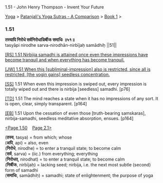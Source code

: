 1.51 - John Henry Thompson - Invent Your Future   
    

[Yoga](../../../yoga.md)‎ > ‎[Patanjali's Yoga Sutras - A Comparison](../../patanjani.md)‎ > ‎[Book 1](../book-1.md)‎ > ‎

### 1.51

**तस्यापि निरोधे सर्वनिरोधान्निर्बीजः समाधिः ॥५१॥**  
tasyāpi nirodhe sarva-nirodhān-nirbījaḥ samādhiḥ ||51||  
  
  
[\[RS\] 1.51 Nirbiija samadhi is attained once even these impressions have become tranquil and when everything has become tranquil.](http://www.ashtangayoga.info/philosophy/yoga-sutra-patanjali/chapter-1/item/tasyapi-nirodhe-sarva-nirodhan-nirbijah-samadhih/)  
  
[\[JW\] 1.51 When this \[subliminal-impression\] also is restricted, since all is restricted, \[the yogin gains\] seedless concentration.](http://books.google.com/books?id=YzFImjtOxUwC&pg=PA98&ci=164%2C673%2C730%2C79&source=bookclip)  
  
[\[SS\]](http://www.amazon.com/Yoga-Sutras-Patanjali-Commentary-Satchidananda/dp/0932040381) 1.51 When even this impression is swiped out, every impression is totally wiped out and there is nirbija \[seedless\] samadhi. \[p76\]  
  
[\[TD\]](http://www.amazon.com/Heart-Yoga-Developing-Personal-Practice/dp/089281764X/ref=sr_1_5?ie=UTF8&qid=1326228195&sr=8-5) 1.51 The mind reaches a state when it has no impressions of any sort. It is open, clear, simply transparent. \[p164\]  
  
[\[EB\]](http://www.amazon.com/Yoga-Sutras-Patanjali-Translation-Commentary/dp/0865477361/ref=sr_1_1?ie=UTF8&s=books&qid=1250508322&sr=1-1) 1.51 Upon the cessation of even those \[truth-bearing samskaras\], nirbija-samadhi, seedless meditative absorption, ensues. \[p164\]  
  
  
[<Page 1.50](150.md)    [Page 2.1>](../book-2/2-01.md)  
  
  

(**तस्य**, tasya) = from which; whose  
(**अपि**, api) = also, even  
(**निरोधे**, nirodhe) = to enter a tranquil state; to become calm  
(**सर्व**, sarva) = (iic.) from everything; everything  
(**निरोधत्**, nirodhat) = to enter a tranquil state; to become calm  
(**निर्बीजः**, nirbījaḥ) = lacking seed; nirbija, i.e. the next most subtle (second) form of samadhi  
(**समाधिः**, samādhiḥ) = samadhi; state of enlightenment; the purpose of yoga

